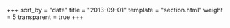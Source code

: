 +++
sort_by = "date"
title = "2013-09-01"
template = "section.html"
weight = 5
transparent = true
+++